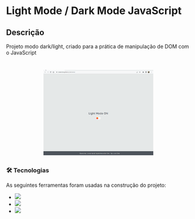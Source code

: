# Light Mode / Dark Mode JavaScript

## Descrição
Projeto modo dark/light, criado para a prática de manipulação de DOM com o JavaScript


<h1 align="center">
  <img alt="Prévia de utilização do Darkmode" src="./assets/gif_darkmode.gif"/ width="300px">
</h1>

### 🛠 Tecnologias

As seguintes ferramentas foram usadas na construção do projeto:
- <img src="https://img.shields.io/badge/-HTML5-orange"/>
- <img src="https://img.shields.io/badge/-CSS3-blue" />
- <img src="https://img.shields.io/badge/-JavaScript-yellow" />

